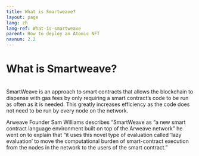 ```yaml
---
title: What is Smartweave?
layout: page
lang: zh
lang-ref: What-is-smartweave
parent: How to deploy an Atomic NFT
navnum: 2.2
---
```


# What is Smartweave?

<br>
SmartWeave is an approach to smart contracts that allows the blockchain to dispense with gas fees by only requiring a smart contract’s code to be run as often as it is needed. This greatly increases efficiency as the code does not need to be run by every node on the network.

Arweave Founder Sam Williams describes “SmartWeave as “a new smart contract language environment built on top of the Arweave network” he went on to explain that “it uses this novel type of evaluation called ‘lazy evaluation’ to move the computational burden of smart-contract execution from the nodes in the network to the users of the smart contract.”
